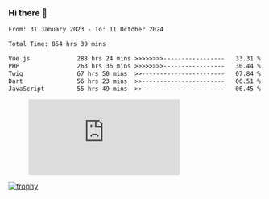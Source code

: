 ### Hi there 👋
<!--START_SECTION:waka-->

```txt
From: 31 January 2023 - To: 11 October 2024

Total Time: 854 hrs 39 mins

Vue.js             288 hrs 24 mins >>>>>>>>-----------------   33.31 %
PHP                263 hrs 36 mins >>>>>>>>-----------------   30.44 %
Twig               67 hrs 50 mins  >>-----------------------   07.84 %
Dart               56 hrs 23 mins  >>-----------------------   06.51 %
JavaScript         55 hrs 49 mins  >>-----------------------   06.45 %
```

<!--END_SECTION:waka-->
<!-- 
- 🔭 I’m currently working on ...
- 🌱 I’m currently learning ...
- 👯 I’m looking to collaborate on ...
- 🤔 I’m looking for help with ...
- 💬 Ask me about ...
- 📫 How to reach me: ...
- 😄 Pronouns: ...
- ⚡ Fun fact: ... -->


<figure><embed src="https://wakatime.com/share/@jakihanif/43c5af78-a69f-4ced-8cfc-b0822aa9be8f.svg"></embed></figure>

[![trophy](https://github-profile-trophy.vercel.app/?username=jakihanif23&rank=-A,-A)](https://github.com/jakihanif23)

